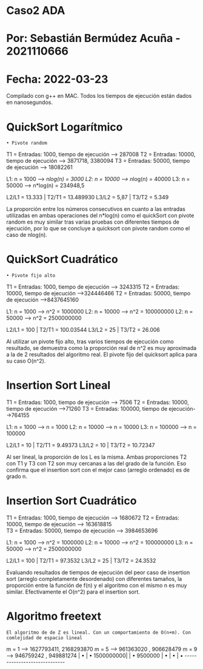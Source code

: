 # Caso2 ADA
# Por: Sebastián Bermúdez Acuña - 2021110666
# Fecha: 2022-03-23

Compilado con g++ en MAC.
Todos los tiempos de ejecución están dados en nanosegundos.

# QuickSort Logarítmico
    • Pivote random
T1 = Entradas: 1000, tiempo de ejecución --> 287008
T2 = Entradas: 10000, tiempo de ejecución --> 3871718, 3380094
T3 = Entradas: 50000, tiempo de ejecución --> 18082261

L1: n = 1000 --> n*log(n) = 3000
L2: n = 10000 --> n*log(n) = 40000
L3: n = 50000 --> n*log(n) = 234948,5

L2/L1 = 13.333 | T2/T1 = 13.489930
L3/L2 = 5,87   | T3/T2 = 5.349

La proporción entre los números consecutivos en cuanto a las entradas utilizadas en ambas operaciones del n*log(n) como el quickSort con pivote random
es muy similar tras varias pruebas con diferentes tiempos de ejecución, por lo que se concluye a quicksort con pivote random como el caso de nlog(n).

# QuickSort Cuadrático
    • Pivote fijo alto
T1 = Entradas: 1000, tiempo de ejecución --> 3243315
T2 = Entradas: 10000, tiempo de ejecución -->324446466
T2 = Entradas: 50000, tiempo de ejecución -->8437645160


L1: n = 1000 --> n^2 = 1000000
L2: n = 10000 --> n^2 = 100000000
L2: n = 50000 --> n^2 = 2500000000

L2/L1 = 100 | T2/T1 = 100.03544
L3/L2 = 25  | T3/T2 = 26.006

Al utilizar un pivote fijo alto, tras varios tiempos de ejecución como resultado, se demuestra como la proporción real de n^2 es muy aproximada a la de
2 resultados del algoritmo real. El pivote fijo del quicksort aplica para su caso O(n^2).

# Insertion Sort Lineal

T1 = Entradas: 1000, tiempo de ejecución --> 7506
T2 = Entradas: 10000, tiempo de ejecución -->71260
T3 = Entradas: 100000, tiempo de ejecución-->764155

L1: n = 1000 --> n = 1000
L2: n = 10000 --> n = 10000
L3: n = 100000 --> n = 100000

L2/L1 = 10 | T2/T1 = 9.49373
L3/L2 = 10 | T3/T2 = 10.72347

Al ser lineal, la proporción de los L es la misma. Ambas proporciones T2 con T1 y T3 con T2 son muy cercanas a las del grado de la función. Eso confirma
que el insertion sort con el mejor caso (arreglo ordenado) es de grado n.

# Insertion Sort Cuadrático

T1 = Entradas: 1000, tiempo de ejecución --> 1680672
T2 = Entradas: 10000, tiempo de ejecución --> 163618815   
T3 = Entradas: 50000, tiempo de ejecución --> 3984653696

L1: n = 1000 --> n^2 = 1000000
L2: n = 10000 --> n^2 = 100000000
L3: n = 50000 --> n^2 = 2500000000


L2/L1 = 100 | T2/T1 = 97.3532
L3/L2 = 25  | T3/T2 = 24.3532

Evaluando resultados de tiempos de ejecución del peor caso de insertion sort (arreglo completamente desordenado) con diferentes tamaños, la proporción
entre la función de f(n) y el algoritmo con el mismo n es muy similar. Efectivamente el O(n^2) para el insertion sort.

# Algoritmo freetext
    El algoritmo de de Z es lineal. Con un comportamiento de O(n+m). Con comlejidad de espacio lineal
m = 1 --> 1627793411, 2168293870 
m = 5 --> 961363020 , 906628479
m = 9 --> 946759242 , 949881274
          |           •
          |         •
1500000000|
          |      •
9500000   |     •
          |    •
          |  •
          -----------------------------
